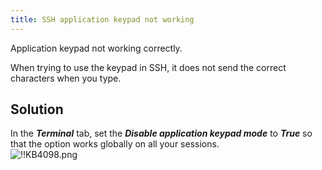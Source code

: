 ```yaml
---
title: SSH application keypad not working
---
```

Application keypad not working correctly.  

When trying to use the keypad in SSH, it does not send the correct characters when you type.
## Solution
In the ***Terminal*** tab, set the ***Disable application keypad mode*** to ***True*** so that the option works globally on all your sessions.  
![!!KB4098.png](https://webdevolutions.azureedge.net/docs/en/kb/KB4098.png)
